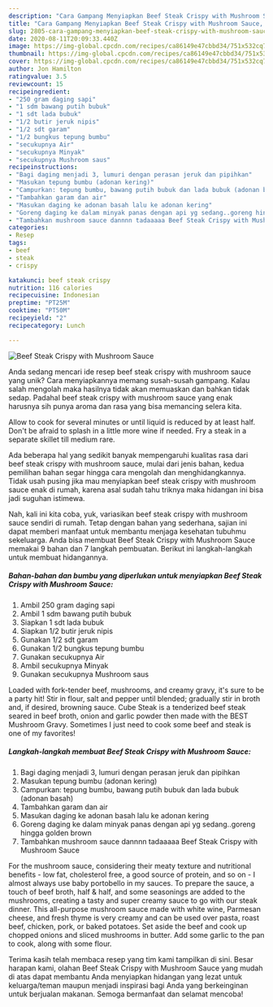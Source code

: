 ```yaml
---
description: "Cara Gampang Menyiapkan Beef Steak Crispy with Mushroom Sauce, Sempurna"
title: "Cara Gampang Menyiapkan Beef Steak Crispy with Mushroom Sauce, Sempurna"
slug: 2805-cara-gampang-menyiapkan-beef-steak-crispy-with-mushroom-sauce-sempurna
date: 2020-08-11T20:09:33.440Z
image: https://img-global.cpcdn.com/recipes/ca86149e47cbbd34/751x532cq70/beef-steak-crispy-with-mushroom-sauce-foto-resep-utama.jpg
thumbnail: https://img-global.cpcdn.com/recipes/ca86149e47cbbd34/751x532cq70/beef-steak-crispy-with-mushroom-sauce-foto-resep-utama.jpg
cover: https://img-global.cpcdn.com/recipes/ca86149e47cbbd34/751x532cq70/beef-steak-crispy-with-mushroom-sauce-foto-resep-utama.jpg
author: Jon Hamilton
ratingvalue: 3.5
reviewcount: 15
recipeingredient:
- "250 gram daging sapi"
- "1 sdm bawang putih bubuk"
- "1 sdt lada bubuk"
- "1/2 butir jeruk nipis"
- "1/2 sdt garam"
- "1/2 bungkus tepung bumbu"
- "secukupnya Air"
- "secukupnya Minyak"
- "secukupnya Mushroom saus"
recipeinstructions:
- "Bagi daging menjadi 3, lumuri dengan perasan jeruk dan pipihkan"
- "Masukan tepung bumbu (adonan kering)"
- "Campurkan: tepung bumbu, bawang putih bubuk dan lada bubuk (adonan basah)"
- "Tambahkan garam dan air"
- "Masukan daging ke adonan basah lalu ke adonan kering"
- "Goreng daging ke dalam minyak panas dengan api yg sedang..goreng hingga golden brown"
- "Tambahkan mushroom sauce dannnn tadaaaaa Beef Steak Crispy with Mushroom Sauce"
categories:
- Resep
tags:
- beef
- steak
- crispy

katakunci: beef steak crispy 
nutrition: 116 calories
recipecuisine: Indonesian
preptime: "PT25M"
cooktime: "PT50M"
recipeyield: "2"
recipecategory: Lunch

---
```



![Beef Steak Crispy with Mushroom Sauce](https://img-global.cpcdn.com/recipes/ca86149e47cbbd34/751x532cq70/beef-steak-crispy-with-mushroom-sauce-foto-resep-utama.jpg)

Anda sedang mencari ide resep beef steak crispy with mushroom sauce yang unik? Cara menyiapkannya memang susah-susah gampang. Kalau salah mengolah maka hasilnya tidak akan memuaskan dan bahkan tidak sedap. Padahal beef steak crispy with mushroom sauce yang enak harusnya sih punya aroma dan rasa yang bisa memancing selera kita.

Allow to cook for several minutes or until liquid is reduced by at least half. Don&#39;t be afraid to splash in a little more wine if needed. Fry a steak in a separate skillet till medium rare.

Ada beberapa hal yang sedikit banyak mempengaruhi kualitas rasa dari beef steak crispy with mushroom sauce, mulai dari jenis bahan, kedua pemilihan bahan segar hingga cara mengolah dan menghidangkannya. Tidak usah pusing jika mau menyiapkan beef steak crispy with mushroom sauce enak di rumah, karena asal sudah tahu triknya maka hidangan ini bisa jadi suguhan istimewa.


Nah, kali ini kita coba, yuk, variasikan beef steak crispy with mushroom sauce sendiri di rumah. Tetap dengan bahan yang sederhana, sajian ini dapat memberi manfaat untuk membantu menjaga kesehatan tubuhmu sekeluarga. Anda bisa membuat Beef Steak Crispy with Mushroom Sauce memakai 9 bahan dan 7 langkah pembuatan. Berikut ini langkah-langkah untuk membuat hidangannya.

<!--inarticleads1-->

##### Bahan-bahan dan bumbu yang diperlukan untuk menyiapkan Beef Steak Crispy with Mushroom Sauce:

1. Ambil 250 gram daging sapi
1. Ambil 1 sdm bawang putih bubuk
1. Siapkan 1 sdt lada bubuk
1. Siapkan 1/2 butir jeruk nipis
1. Gunakan 1/2 sdt garam
1. Gunakan 1/2 bungkus tepung bumbu
1. Gunakan secukupnya Air
1. Ambil secukupnya Minyak
1. Gunakan secukupnya Mushroom saus


Loaded with fork-tender beef, mushrooms, and creamy gravy, it&#39;s sure to be a party hit! Stir in flour, salt and pepper until blended; gradually stir in broth and, if desired, browning sauce. Cube Steak is a tenderized beef steak seared in beef broth, onion and garlic powder then made with the BEST Mushroom Gravy. Sometimes I just need to cook some beef and steak is one of my favorites! 

<!--inarticleads2-->

##### Langkah-langkah membuat Beef Steak Crispy with Mushroom Sauce:

1. Bagi daging menjadi 3, lumuri dengan perasan jeruk dan pipihkan
1. Masukan tepung bumbu (adonan kering)
1. Campurkan: tepung bumbu, bawang putih bubuk dan lada bubuk (adonan basah)
1. Tambahkan garam dan air
1. Masukan daging ke adonan basah lalu ke adonan kering
1. Goreng daging ke dalam minyak panas dengan api yg sedang..goreng hingga golden brown
1. Tambahkan mushroom sauce dannnn tadaaaaa Beef Steak Crispy with Mushroom Sauce


For the mushroom sauce, considering their meaty texture and nutritional benefits - low fat, cholesterol free, a good source of protein, and so on - I almost always use baby portobello in my sauces. To prepare the sauce, a touch of beef broth, half &amp; half, and some seasonings are added to the mushrooms, creating a tasty and super creamy sauce to go with our steak dinner. This all-purpose mushroom sauce made with white wine, Parmesan cheese, and fresh thyme is very creamy and can be used over pasta, roast beef, chicken, pork, or baked potatoes. Set aside the beef and cook up chopped onions and sliced mushrooms in butter. Add some garlic to the pan to cook, along with some flour. 

Terima kasih telah membaca resep yang tim kami tampilkan di sini. Besar harapan kami, olahan Beef Steak Crispy with Mushroom Sauce yang mudah di atas dapat membantu Anda menyiapkan hidangan yang lezat untuk keluarga/teman maupun menjadi inspirasi bagi Anda yang berkeinginan untuk berjualan makanan. Semoga bermanfaat dan selamat mencoba!
